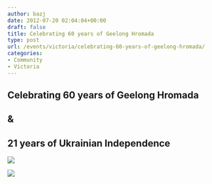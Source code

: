 ```yaml
---
author: bazj
date: 2012-07-20 02:04:04+00:00
draft: false
title: Celebrating 60 years of Geelong Hromada
type: post
url: /events/victoria/celebrating-60-years-of-geelong-hromada/
categories:
- Community
- Victoria
---
```


## Celebrating 60 years of Geelong Hromada




## &




## 21 years of Ukrainian Independence




[![](http://www.ozeukes.com/wp-content/uploads/2012/07/a4-AUV-60-years-low-res-ukr.jpg)
](http://www.ozeukes.com/wp-content/uploads/2012/07/a4-AUV-60-years-low-res-ukr.jpg)




[![](http://www.ozeukes.com/wp-content/uploads/2012/07/a4-AUV-60-years-low-res-eng.jpg)
](http://www.ozeukes.com/wp-content/uploads/2012/07/a4-AUV-60-years-low-res-eng.jpg)
